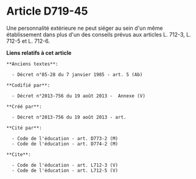 # Article D719-45

Une personnalité extérieure ne peut siéger au sein d'un même établissement dans plus d'un des conseils prévus aux articles L.
712-3, L. 712-5 et L. 712-6.

**Liens relatifs à cet article**

	**Anciens textes**:

	  - Décret n°85-28 du 7 janvier 1985 - art. 5 (Ab)

	**Codifié par**:

	  - Décret n°2013-756 du 19 août 2013 -  Annexe (V)

	**Créé par**:

	  - Décret n°2013-756 du 19 août 2013 - art.

	**Cité par**:

	  - Code de l'éducation - art. D773-2 (M)
	  - Code de l'éducation - art. D774-2 (M)

	**Cite**:

	  - Code de l'éducation - art. L712-3 (V)
	  - Code de l'éducation - art. L712-5 (V)
